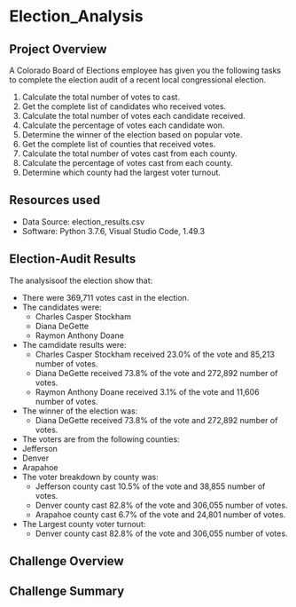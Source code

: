 # Election_Analysis

## Project Overview
A Colorado Board of Elections employee has given you the following tasks to complete the election audit of a recent local congressional election.

1. Calculate the total number of votes to cast.
2. Get the complete list of candidates who received votes.
3. Calculate the total number of votes each candidate received.
4. Calculate the percentage of votes each candidate won.
5. Determine the winner of the election based on popular vote.
6. Get the complete list of counties that received votes.
7. Calculate the total number of votes cast from each county.
8. Calculate the percentage of votes cast from each county.
0. Determine which county had the largest voter turnout.

## Resources used
- Data Source: election_results.csv
- Software: Python 3.7.6, Visual Studio Code, 1.49.3

## Election-Audit Results
The analysisoof the election show that:
- There were 369,711 votes cast in the election.
- The candidates were:
  - Charles Casper Stockham
  - Diana DeGette
  - Raymon Anthony Doane
- The camdidate results were:
  - Charles Casper Stockham received 23.0% of the vote and 85,213 number of votes.
  - Diana DeGette received 73.8% of the vote and 272,892 number of votes.
  - Raymon Anthony Doane received 3.1% of the vote and 11,606 number of votes.
- The winner of the election was:
  - Diana DeGette received 73.8% of the vote and 272,892 number of votes.
 - The voters are from the following counties:
  - Jefferson
  - Denver
  - Arapahoe
- The voter breakdown by county was:
  - Jefferson county cast 10.5% of the vote and 38,855 number of votes.
  - Denver county cast 82.8% of the vote and 306,055 number of votes.
  - Arapahoe county cast 6.7% of the vote and 24,801 number of votes.
- The Largest county voter turnout:
  - Denver county cast 82.8% of the vote and 306,055 number of votes.
  
## Challenge Overview

## Challenge Summary
